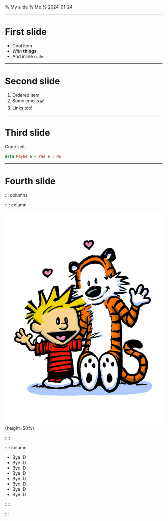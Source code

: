 % My slide
% Me
% 2024-01-24

---

# First slide

- Cool item
- _With_ **things**
- And inline `code`

---

# Second slide

1. Ordered item
2. Some emojis ✔️
3. [Links](http://www.link.com) too!

---

# Third slide

Code zeit.

```haskell
data Maybe a = Yes a | No
```

---

# Fourth slide

::: columns

:::: column

![](example.png){height=50%}

::::

:::: column

- Bye :D
- Bye :D
- Bye :D
- Bye :D
- Bye :D
- Bye :D
- Bye :D
- Bye :D

::::

:::

